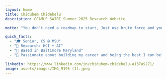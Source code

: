 ```yaml
---
layout: home
title: Chidubem Chidebelu
description: CEAMLS SAIRI Summer 2025 Research Website

motto: "You don't need a roadmap to start, Just use brute force and you will find what works for you."

quick_facts:
  - "🎓 Senior, CS @ MSU"
  - "🔬 Research: HCI + AI"
  - "📍 Based in Baltimore Maryland"
  - "🚀 Passionate about building my career and being the best I can be"

linkedin: https://www.linkedin.com/in/chidubem-chidebelu-a137a9271/
image: assets/images/IMG_9195 (1).jpeg
---
```

